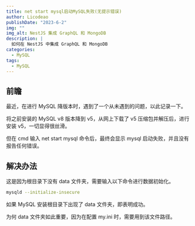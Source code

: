 ```yaml
---
title: net start mysql启动MySQL失败(无提示错误)
author: Licodeao
publishDate: "2023-6-2"
img: ""
img_alt: NestJS 集成 GraphQL 和 MongoDB
description: |
  如何在 NestJS 中集成 GraphQL 和 MongoDB
categories:
  - MySQL
tags:
  - MySQL
---
```


## 前瞻

最近，在进行 MySQL 降版本时，遇到了一个从未遇到的问题，以此记录一下。

将之前安装的 MySQL v8 版本降到 v5，从网上下载了 v5 压缩包并解压后，进行安装 v5，一切显得很丝滑。

但在 cmd 输入 net start mysql 命令后，最终会显示 mysql 启动失败，并且没有报告任何错误。

## 解决办法

这是因为根目录下没有 data 文件夹，需要输入以下命令进行数据初始化。

```bash
mysqld --initialize-insecure
```

如果 MySQL 安装根目录下出现了 data 文件夹，即表明成功。

为何 data 文件夹如此重要，因为在配置 my.ini 时，需要用到该文件路径。
